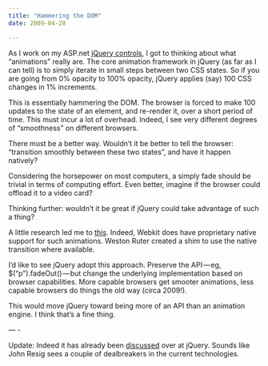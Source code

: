 ```yaml
---
title: "Hammering the DOM"
date: 2009-04-28

---
```


As I work on my ASP.net [jQuery controls](/jQuery/), I got to thinking about what “animations” really are. The core animation framework in jQuery (as far as I can tell) is to simply iterate in small steps between two CSS states. So if you are going from 0% opacity to 100% opacity, jQuery applies (say) 100 CSS changes in 1% increments.

This is essentially hammering the DOM. The browser is forced to make 100 updates to the state of an element, and re-render it, over a short period of time. This must incur a lot of overhead. Indeed, I see very different degrees of “smoothness” on different browsers.

There must be a better way. Wouldn’t it be better to tell the browser: “transition smoothly between these two states”, and have it happen natively?

Considering the horsepower on most computers, a simply fade should be trivial in terms of computing effort. Even better, imagine if the browser could offload it to a video card?

Thinking further: wouldn’t it be great if jQuery could take advantage of such a thing?

A little research led me to [this](http://weston.ruter.net/projects/jquery-css-transitions/). Indeed, Webkit does have proprietary native support for such animations. Weston Ruter created a shim to use the native transition where available.

I’d like to see jQuery adopt this approach. Preserve the API — eg, $(“p”).fadeOut() — but change the underlying implementation based on browser capabilities. More capable browsers get smooter animations, less capable browsers do things the old way (circa 2009!).

This would move jQuery toward being more of an API than an animation engine. I think that’s a fine thing.

— -

Update: Indeed it has already been [discussed](http://ejohn.org/blog/css-animations-and-javascript/) over at jQuery. Sounds like John Resig sees a couple of dealbreakers in the current technologies.
